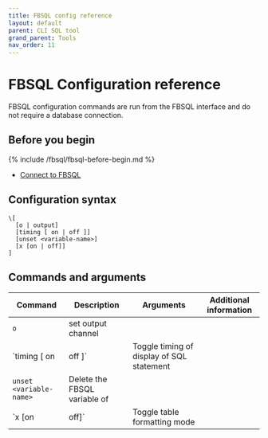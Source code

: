 ```yaml
---
title: FBSQL config reference
layout: default
parent: CLI SQL tool
grand_parent: Tools
nav_order: 11
---
```


# FBSQL Configuration reference

FBSQL configuration commands are run from the FBSQL interface and do not require a database connection.

## Before you begin

{% include /fbsql/fbsql-before-begin.md %}
* [Connect to FBSQL](/docs/tools/fbsql/fbsql-connect)

## Configuration syntax

```
\[
  [o | output]
  [timing [ on | off ]]
  [unset <variable-name>]
  [x [on | off]]
]

```

## Commands and arguments

| Command | Description | Arguments | Additional information |
|---|---|---|---|
| `o` | set output channel |
| `timing [ on | off ]` | Toggle timing of display of SQL statement |
| `unset <variable-name>` | Delete the FBSQL variable of <variable-name> |
| `x [on | off]` | Toggle table formatting mode |  | Equivalent to ['\pset expanded'](/docs/tools/fbsql/fbsql-config/pset) |
